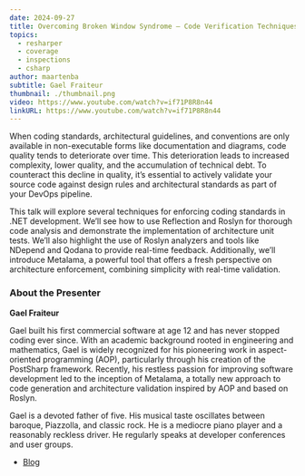 ```yaml
---
date: 2024-09-27
title: Overcoming Broken Window Syndrome – Code Verification Techniques for .NET Developers
topics:
  - resharper
  - coverage
  - inspections
  - csharp
author: maartenba
subtitle: Gael Fraiteur
thumbnail: ./thumbnail.png
video: https://www.youtube.com/watch?v=if71P8R8n44
linkURL: https://www.youtube.com/watch?v=if71P8R8n44
---
```


When coding standards, architectural guidelines, and conventions are only available in non-executable forms like documentation and diagrams, code quality tends to deteriorate over time. This deterioration leads to increased complexity, lower quality, and the accumulation of technical debt. To counteract this decline in quality, it’s essential to actively validate your source code against design rules and architectural standards as part of your DevOps pipeline.

This talk will explore several techniques for enforcing coding standards in .NET development. We’ll see how to use Reflection and Roslyn for thorough code analysis and demonstrate the implementation of architecture unit tests. We’ll also highlight the use of Roslyn analyzers and tools like NDepend and Qodana to provide real-time feedback. Additionally, we’ll introduce Metalama, a powerful tool that offers a fresh perspective on architecture enforcement, combining simplicity with real-time validation.

### About the Presenter

**Gael Fraiteur**

Gael built his first commercial software at age 12 and has never stopped coding ever since. With an academic background rooted in engineering and mathematics, Gael is widely recognized for his pioneering work in aspect-oriented programming (AOP), particularly through his creation of the PostSharp framework. Recently, his restless passion for improving software development led to the inception of Metalama, a totally new approach to code generation and architecture validation inspired by AOP and based on Roslyn.

Gael is a devoted father of five. His musical taste oscillates between baroque, Piazzolla, and classic rock. He is a mediocre piano player and a reasonably reckless driver. He regularly speaks at developer conferences and user groups.

- [Blog](https://blog.postsharp.net/)
